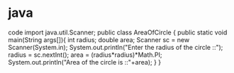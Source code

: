 # java
code
import java.util.Scanner;
public class AreaOfCircle {
   public static void main(String args[]){
      int radius;
      double area;
      Scanner sc = new Scanner(System.in);
      System.out.println("Enter the radius of the circle ::");
      radius = sc.nextInt();
      area = (radius*radius)*Math.PI;
      System.out.println("Area of the circle is ::"+area);
   }
}

